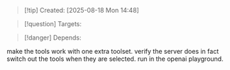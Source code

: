
>[!tip] Created: [2025-08-18 Mon 14:48]

>[!question] Targets: 

>[!danger] Depends: 

make the tools work with one extra toolset.
verify the server does in fact switch out the tools when they are selected.
run in the openai playground.